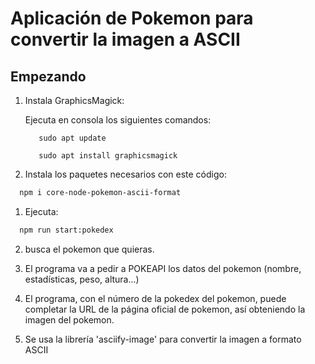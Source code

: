 # Aplicación de Pokemon para convertir la imagen a ASCII

## Empezando

1. Instala GraphicsMagick:
   
   Ejecuta en consola los siguientes comandos:
   
   ```
      sudo apt update
   ```
   
   ```
      sudo apt install graphicsmagick
   ```

0. Instala los paquetes necesarios con este código:

```bash
  npm i core-node-pokemon-ascii-format
```

1. Ejecuta:

```bash
  npm run start:pokedex
```

2. busca el pokemon que quieras.

3. El programa va a pedir a POKEAPI los datos del pokemon (nombre, estadísticas, peso, altura...)

4. El programa, con el número de la pokedex del pokemon, puede completar la URL de la página oficial de pokemon, así obteniendo la imagen del pokemon.

5. Se usa la librería 'asciify-image' para convertir la imagen a formato ASCII
